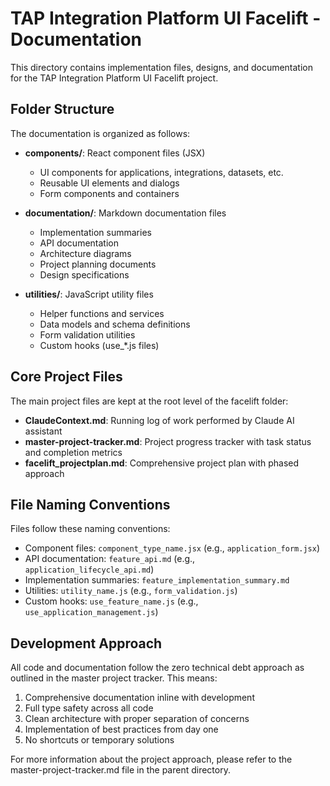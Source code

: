 # TAP Integration Platform UI Facelift - Documentation

This directory contains implementation files, designs, and documentation for the TAP Integration Platform UI Facelift project.

## Folder Structure

The documentation is organized as follows:

- **components/**: React component files (JSX)
  - UI components for applications, integrations, datasets, etc.
  - Reusable UI elements and dialogs
  - Form components and containers

- **documentation/**: Markdown documentation files
  - Implementation summaries
  - API documentation
  - Architecture diagrams
  - Project planning documents
  - Design specifications
  
- **utilities/**: JavaScript utility files
  - Helper functions and services
  - Data models and schema definitions
  - Form validation utilities
  - Custom hooks (use_*.js files)

## Core Project Files

The main project files are kept at the root level of the facelift folder:

- **ClaudeContext.md**: Running log of work performed by Claude AI assistant
- **master-project-tracker.md**: Project progress tracker with task status and completion metrics
- **facelift_projectplan.md**: Comprehensive project plan with phased approach

## File Naming Conventions

Files follow these naming conventions:

- Component files: `component_type_name.jsx` (e.g., `application_form.jsx`)
- API documentation: `feature_api.md` (e.g., `application_lifecycle_api.md`)
- Implementation summaries: `feature_implementation_summary.md`
- Utilities: `utility_name.js` (e.g., `form_validation.js`)
- Custom hooks: `use_feature_name.js` (e.g., `use_application_management.js`)

## Development Approach

All code and documentation follow the zero technical debt approach as outlined in the master project tracker. This means:

1. Comprehensive documentation inline with development
2. Full type safety across all code
3. Clean architecture with proper separation of concerns
4. Implementation of best practices from day one
5. No shortcuts or temporary solutions

For more information about the project approach, please refer to the master-project-tracker.md file in the parent directory.